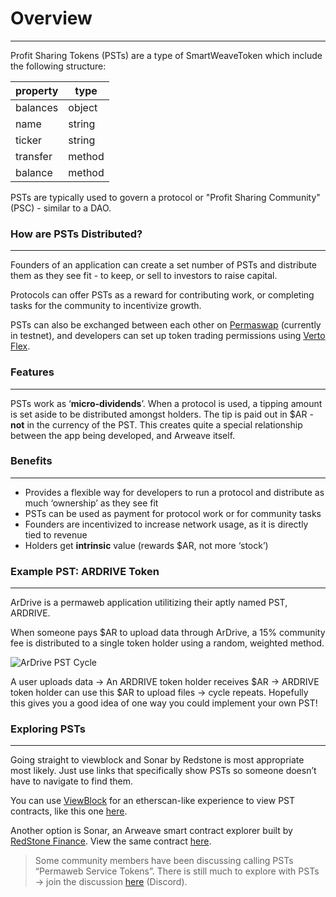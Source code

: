# Overview

---

Profit Sharing Tokens (PSTs) are a type of SmartWeaveToken which include the following structure:

| property    | type        |
| ----------- | ----------- |
| balances    | object      |
| name        | string      |
| ticker      | string      |
| transfer    | method      |
| balance     | method      |

PSTs are typically used to govern a protocol or "Profit Sharing Community" (PSC) - similar to a DAO.

### How are PSTs Distributed?

---

Founders of an application can create a set number of PSTs and distribute them as they see fit - to keep, or sell to investors to raise capital.

Protocols can offer PSTs as a reward for contributing work, or completing tasks for the community to incentivize growth.

PSTs can also be exchanged between each other on [Permaswap](https://permaswap.network/#/) (currently in testnet), and developers can set up token trading permissions using [Verto Flex](https://github.com/useverto/flex).

### Features

---

PSTs work as ‘**micro-dividends**’. When a protocol is used, a tipping amount is set aside to be distributed amongst holders. The tip is paid out in $AR - **not** in the currency of the PST. This creates quite a special relationship between the app being developed, and Arweave itself.

### Benefits

---

- Provides a flexible way for developers to run a protocol and distribute as much ‘ownership’ as they see fit
- PSTs can be used as payment for protocol work or for community tasks
- Founders are incentivized to increase network usage, as it is directly tied to revenue
- Holders get **intrinsic** value (rewards $AR, not more ‘stock’)

### Example PST: ARDRIVE Token

---

ArDrive is a permaweb application utilitizing their aptly named PST, ARDRIVE.

When someone pays $AR to upload data through ArDrive, a 15% community fee is distributed to a single token holder using a random, weighted method.

![ArDrive PST Cycle](~@source/images/ardrive-pst.png)

A user uploads data -> An ARDRIVE token holder receives $AR -> ARDRIVE token holder can use this $AR to upload files -> cycle repeats. Hopefully this gives you a good idea of one way you could implement your own PST!

### Exploring PSTs

---

Going straight to viewblock and Sonar by Redstone is most appropriate most likely. Just use links that specifically show PSTs so someone doesn’t have to navigate to find them.

You can use [ViewBlock](https://viewblock.io/arweave) for an etherscan-like experience to view PST contracts, like this one [here](https://viewblock.io/arweave/contract/-8A6RexFkpfWwuyVO98wzSFZh0d6VJuI-buTJvlwOJQ).

Another option is Sonar, an Arweave smart contract explorer built by [RedStone Finance](https://sonar.redstone.tools/#/app/contracts). View the same contract [here](https://sonar.warp.cc/?#/app/contract/-8A6RexFkpfWwuyVO98wzSFZh0d6VJuI-buTJvlwOJQ).


> Some community members have been discussing calling PSTs “Permaweb Service Tokens”. There is still much to explore with PSTs → join the discussion [here](https://discord.com/channels/999377270701564065/999377270701564068/1055569446481178734) (Discord).